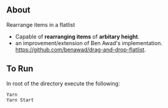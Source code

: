 ## About
Rearrange items in a flatlist
- Capable of **rearranging items** of **arbitary height**.
- an improvement/extension of Ben Awad's implementation. https://github.com/benawad/drag-and-drop-flatlist.


## To Run
In root of the directory execute the following:
```
Yarn
Yarn Start
```


